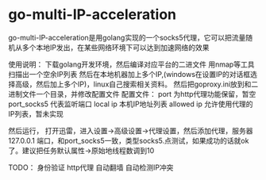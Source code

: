 go-multi-IP-acceleration
========================
go-multi-IP-acceleration是用golang实现的一个socks5代理，它可以把流量随机从多个本地IP发出，在某些网络环境下可以达到加速网络的效果

使用说明：
下载golang开发环境，然后编译对应平台的二进文件
用nmap等工具扫描出一个空余IP列表
然后在本地机器加上多个IP,(windows在设置IP的对话框选择高级，然后加上多个IP)，linux自己搜索相关资料。
然后把goproxy.ini放到和二进制文件一个目录，并修改配置文件
配置文件：
  port 为http代理功能保留，暂空
  port_socks5 代表监听端口
  local ip 本机IP地址列表
  allowed ip 允许使用代理的IP列表，暂未实现

然后运行， 打开迅雷，进入设置->高级设置->代理设置，然后添加代理，服务器 127.0.0.1 端口，和port_socks5一致，类型socks5.点测试，如果成功的话就ok了。建议把任务默认属性->原始地线程数调到10


TODO：
  身份验证
  http代理
  自动翻墙
  自动检测IP冲突
